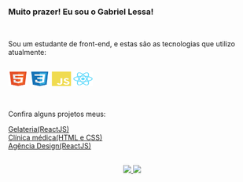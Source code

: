 ### Muito prazer! Eu sou o Gabriel Lessa!
<br>

Sou um estudante de front-end, e estas são as tecnologias que utilizo atualmente:

<div style="display: inline_block"><br>
  <img align="center" alt="Rafa-HTML" height="30" width="40" src="https://raw.githubusercontent.com/devicons/devicon/master/icons/html5/html5-original.svg">
  <img align="center" alt="Rafa-CSS" height="30" width="40" src="https://raw.githubusercontent.com/devicons/devicon/master/icons/css3/css3-original.svg">
  <img align="center" alt="Rafa-Js" height="30" width="40" src="https://raw.githubusercontent.com/devicons/devicon/master/icons/javascript/javascript-plain.svg">
  <img align="center" alt="Rafa-React" height="30" width="40" src="https://raw.githubusercontent.com/devicons/devicon/master/icons/react/react-original.svg">
</div><br>

<br>Confira alguns projetos meus:

<a href="https://gbrlessa.github.io/gelateria-reactjs/">Gelateria(ReactJS)</a><br>
<a href="https://gbrlessa.github.io/clinica-medica/">Clínica médica(HTML e CSS)</a></br>
<a href="https://gbrlessa.github.io/agencia-design/">Agência Design(ReactJS)</a>

<div align="center"><br>
  <a href="https://github.com/gbrlessa">
  <img height="180em" src="https://github-readme-stats.vercel.app/api?username=gbrlessa&show_icons=true&theme=dark&include_all_commits=true&count_private=true"/>
  <img height="180em" src="https://github-readme-stats.vercel.app/api/top-langs/?username=gbrlessa&layout=compact&langs_count=7&theme=dark"/>
</div>
